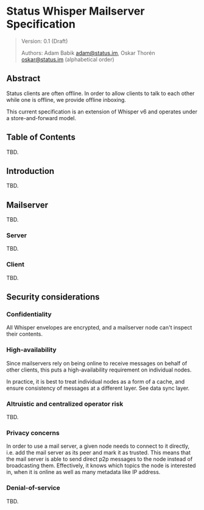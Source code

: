 # Status Whisper Mailserver Specification
> Version: 0.1 (Draft)
>
> Authors: Adam Babik <adam@status.im>, Oskar Thorén <oskar@status.im> (alphabetical order)

## Abstract

Status clients are often offline. In order to allow clients to talk to each other while one is offline, we provide offline inboxing.

This current specification is an extension of Whisper v6 and operates under a store-and-forward model.

## Table of Contents

TBD.

## Introduction

TBD.

## Mailserver

TBD.

### Server

TBD.

### Client

TBD.

## Security considerations

### Confidentiality

All Whisper envelopes are encrypted, and a mailserver node can't inspect their contents.

### High-availability

Since mailservers rely on being online to receive messages on behalf of other clients, this puts a high-availability requirement on individual nodes.

In practice, it is best to treat individual nodes as a form of a cache, and ensure consistency of messages at a different layer. See data sync layer.

### Altruistic and centralized operator risk

TBD.

### Privacy concerns

In order to use a mail server, a given node needs to connect to it directly, i.e. add the mail server as its peer and mark it as trusted. This means that the mail server is able to send direct p2p messages to the node instead of broadcasting them. Effectively, it knows which topics the node is interested in, when it is online as well as many metadata like IP address.

### Denial-of-service

TBD.
